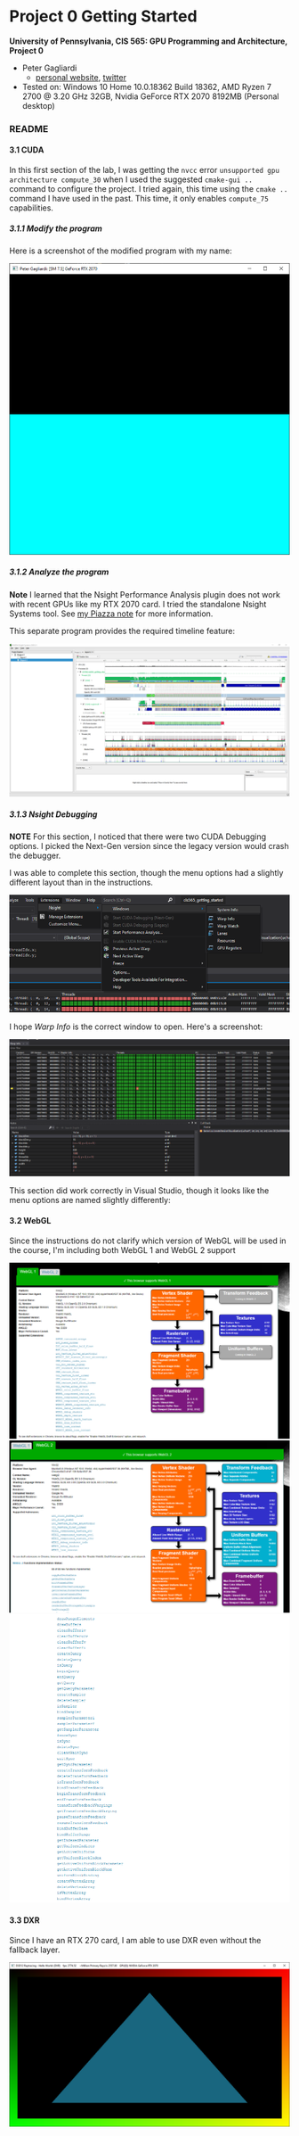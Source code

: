 Project 0 Getting Started
====================

**University of Pennsylvania, CIS 565: GPU Programming and Architecture, Project 0**

* Peter Gagliardi
  * [personal website](https://ptrgags.dev/), [twitter](https://twitter.com/ptrgags)
* Tested on: Windows 10 Home 10.0.18362 Build 18362, AMD Ryzen 7 2700 
    @ 3.20 GHz 32GB, Nvidia GeForce RTX 2070 8192MB (Personal desktop)

### README

#### 3.1 CUDA

In this first section of the lab, I was getting the `nvcc` error 
`unsupported gpu architecture compute_30` when I used the suggested
`cmake-gui ..` command to configure the project. I tried again, this time using
the `cmake ..` command I have used in the past. This time, it only enables
`compute_75` capabilities. 

##### 3.1.1 Modify the program

Here is a screenshot of the modified program with my name:

![Both colors show up](images/part-3.1.1.png)

##### 3.1.2 Analyze the program

**Note** I learned that the Nsight Performance Analysis plugin does not
work with recent GPUs like my RTX 2070 card. I tried the standalone Nsight
Systems tool. See 
[my Piazza note](https://piazza.com/class/ke6j08dgmpt7lu?cid=7) for more
information.

This separate program provides the required timeline feature:

![Timeline](images/part-3.1.2.png)

##### 3.1.3 Nsight Debugging

**NOTE** For this section, I noticed that there were two CUDA Debugging options.
I picked the Next-Gen version since the legacy version would crash the debugger.

I was able to complete this section, though the menu options had a slightly
different layout than in the instructions.

![Different Menus](images/different-menus.png)

I hope _Warp Info_ is the correct window to open. Here's a screenshot:

![Warp Info Window and Autos](images/part-3.1.3.png)

This section did work correctly in Visual Studio, though it looks like the
menu options are named slightly differently:

#### 3.2 WebGL

Since the instructions do not clarify which version of WebGL will be used
in the course, I'm including both WebGL 1 and WebGL 2 support

![WebGL 1 Support](images/webgl1.png)
![WebGL 2 Support Part 1](images/webgl2-part1.png)
![WebGL 2 Support Part 2](images/webgl2-part2.png)

#### 3.3 DXR

Since I have an RTX 270 card, I am able to use DXR even without the
fallback layer.

![Turquoise Triangle](images/part-3.3.png)
